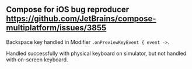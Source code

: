 ## Compose for iOS bug reproducer https://github.com/JetBrains/compose-multiplatform/issues/3855


Backspace key handled in Modifier `.onPreviewKeyEvent { event ->`.

Handled successfully with physical keyboard on simulator, but not handled with on-screen keyboard.
